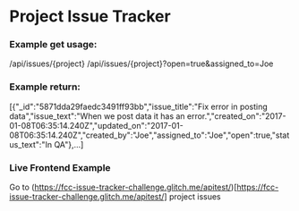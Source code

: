 # Project Issue Tracker

<h3>Example get usage:</h3>

/api/issues/{project}
/api/issues/{project}?open=true&assigned_to=Joe

<h3>Example return:</h3>

[{"_id":"5871dda29faedc3491ff93bb","issue_title":"Fix error in posting data","issue_text":"When we post data it has an error.","created_on":"2017-01-08T06:35:14.240Z","updated_on":"2017-01-08T06:35:14.240Z","created_by":"Joe","assigned_to":"Joe","open":true,"status_text":"In QA"},...]

<h3>Live Frontend Example</h3> 

Go to (https://fcc-issue-tracker-challenge.glitch.me/apitest/)[https://fcc-issue-tracker-challenge.glitch.me/apitest/] project issues


